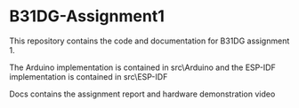 # B31DG-Assignment1
This repository contains the code and documentation for B31DG assignment 1.

The Arduino implementation is contained in src\Arduino and the ESP-IDF implementation is contained in src\ESP-IDF 

Docs contains the assignment report and hardware demonstration video 

